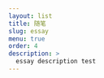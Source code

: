 ```yaml
---
layout: list
title: 随笔
slug: essay
menu: true
order: 4
description: >
  essay description test 
---
```

